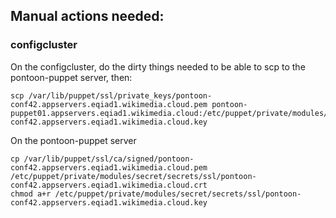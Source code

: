 ## Manual actions needed:
### configcluster
On the configcluster, do the dirty things needed to be able to scp to the pontoon-puppet server, then:
```
scp /var/lib/puppet/ssl/private_keys/pontoon-conf42.appservers.eqiad1.wikimedia.cloud.pem pontoon-puppet01.appservers.eqiad1.wikimedia.cloud:/etc/puppet/private/modules/secret/secrets/ssl/pontoon-conf42.appservers.eqiad1.wikimedia.cloud.key
```
On the pontoon-puppet server
```
cp /var/lib/puppet/ssl/ca/signed/pontoon-conf42.appservers.eqiad1.wikimedia.cloud.pem /etc/puppet/private/modules/secret/secrets/ssl/pontoon-conf42.appservers.eqiad1.wikimedia.cloud.crt
chmod a+r /etc/puppet/private/modules/secret/secrets/ssl/pontoon-conf42.appservers.eqiad1.wikimedia.cloud.key
```

